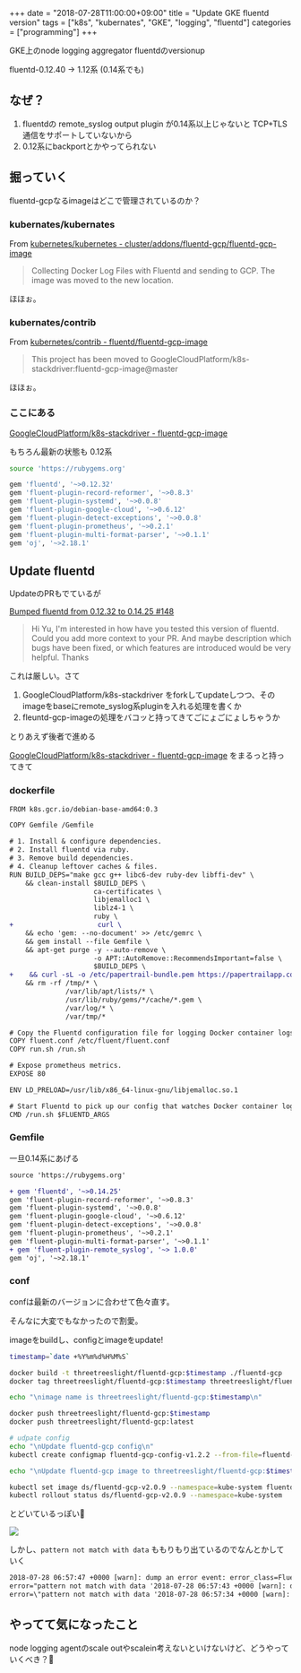 +++
date = "2018-07-28T11:00:00+09:00"
title = "Update GKE fluentd version"
tags = ["k8s", "kubernates", "GKE", "logging", "fluentd"]
categories = ["programming"]
+++

GKE上のnode logging aggregator fluentdのversionup

fluentd-0.12.40 -> 1.12系 (0.14系でも)

## なぜ？

1. fluentdの remote_syslog output plugin が0.14系以上じゃないと TCP+TLS通信をサポートしていないから
1. 0.12系にbackportとかやってられない

## 掘っていく

fluentd-gcpなるimageはどこで管理されているのか？

### kubernates/kubernates

From [kubernetes/kubernetes - cluster/addons/fluentd-gcp/fluentd-gcp-image](https://github.com/kubernetes/kubernetes/tree/master/cluster/addons/fluentd-gcp/fluentd-gcp-image)

> Collecting Docker Log Files with Fluentd and sending to GCP.
> The image was moved to the new location.

ほほぉ。

### kubernates/contrib

From [kubernetes/contrib - fluentd/fluentd-gcp-image](https://github.com/kubernetes/contrib/tree/master/fluentd/fluentd-gcp-image)

> This project has been moved to GoogleCloudPlatform/k8s-stackdriver:fluentd-gcp-image@master

ほほぉ。

### ここにある

[GoogleCloudPlatform/k8s-stackdriver - fluentd-gcp-image](https://github.com/GoogleCloudPlatform/k8s-stackdriver)

もちろん最新の状態も 0.12系

```sh
source 'https://rubygems.org'

gem 'fluentd', '~>0.12.32'
gem 'fluent-plugin-record-reformer', '~>0.8.3'
gem 'fluent-plugin-systemd', '~>0.0.8'
gem 'fluent-plugin-google-cloud', '~>0.6.12'
gem 'fluent-plugin-detect-exceptions', '~>0.0.8'
gem 'fluent-plugin-prometheus', '~>0.2.1'
gem 'fluent-plugin-multi-format-parser', '~>0.1.1'
gem 'oj', '~>2.18.1'
```

## Update fluentd

UpdateのPRもでているが

[Bumped fluentd from 0.12.32 to 0.14.25 #148](https://github.com/GoogleCloudPlatform/k8s-stackdriver/pull/148)

> Hi Yu,
> I'm interested in how have you tested this version of fluentd.
> Could you add more context to your PR.
> And maybe description which bugs have been fixed, or which features are introduced would be very helpful.
> Thanks

これは厳しい。さて

1. GoogleCloudPlatform/k8s-stackdriver をforkしてupdateしつつ、そのimageをbaseにremote_syslog系pluginを入れる処理を書くか
1. fleuntd-gcp-imageの処理をバコッと持ってきてごにょごにょしちゃうか

とりあえず後者で進める

[GoogleCloudPlatform/k8s-stackdriver - fluentd-gcp-image](https://github.com/GoogleCloudPlatform/k8s-stackdriver) をまるっと持ってきて

### dockerfile

```diff
FROM k8s.gcr.io/debian-base-amd64:0.3

COPY Gemfile /Gemfile

# 1. Install & configure dependencies.
# 2. Install fluentd via ruby.
# 3. Remove build dependencies.
# 4. Cleanup leftover caches & files.
RUN BUILD_DEPS="make gcc g++ libc6-dev ruby-dev libffi-dev" \
    && clean-install $BUILD_DEPS \
                     ca-certificates \
                     libjemalloc1 \
                     liblz4-1 \
                     ruby \
+                     curl \
    && echo 'gem: --no-document' >> /etc/gemrc \
    && gem install --file Gemfile \
    && apt-get purge -y --auto-remove \
                     -o APT::AutoRemove::RecommendsImportant=false \
                     $BUILD_DEPS \
+    && curl -sL -o /etc/papertrail-bundle.pem https://papertrailapp.com/tools/papertrail-bundle.pem \
    && rm -rf /tmp/* \
              /var/lib/apt/lists/* \
              /usr/lib/ruby/gems/*/cache/*.gem \
              /var/log/* \
              /var/tmp/*

# Copy the Fluentd configuration file for logging Docker container logs.
COPY fluent.conf /etc/fluent/fluent.conf
COPY run.sh /run.sh

# Expose prometheus metrics.
EXPOSE 80

ENV LD_PRELOAD=/usr/lib/x86_64-linux-gnu/libjemalloc.so.1

# Start Fluentd to pick up our config that watches Docker container logs.
CMD /run.sh $FLUENTD_ARGS
```

### Gemfile

一旦0.14系にあげる

```diff
source 'https://rubygems.org'

+ gem 'fluentd', '~>0.14.25'
gem 'fluent-plugin-record-reformer', '~>0.8.3'
gem 'fluent-plugin-systemd', '~>0.0.8'
gem 'fluent-plugin-google-cloud', '~>0.6.12'
gem 'fluent-plugin-detect-exceptions', '~>0.0.8'
gem 'fluent-plugin-prometheus', '~>0.2.1'
gem 'fluent-plugin-multi-format-parser', '~>0.1.1'
+ gem 'fluent-plugin-remote_syslog', '~> 1.0.0'
gem 'oj', '~>2.18.1'
```

### conf

confは最新のバージョンに合わせて色々直す。

そんなに大変でもなかったので割愛。

imageをbuildし、configとimageをupdate!

```sh
timestamp=`date +%Y%m%d%H%M%S`

docker build -t threetreeslight/fluentd-gcp:$timestamp ./fluentd-gcp
docker tag threetreeslight/fluentd-gcp:$timestamp threetreeslight/fluentd-gcp:latest

echo "\nimage name is threetreeslight/fluentd-gcp:$timestamp\n"

docker push threetreeslight/fluentd-gcp:$timestamp
docker push threetreeslight/fluentd-gcp:latest

# udpate config
echo "\nUpdate fluentd-gcp config\n"
kubectl create configmap fluentd-gcp-config-v1.2.2 --from-file=fluentd-gcp/config/ --namespace kube-system --dry-run -o yaml | kubectl replace configmap fluentd-gcp-config-v1.2.2 -f -

echo "\nUpdate fluentd-gcp image to threetreeslight/fluentd-gcp:$timestamp\n"

kubectl set image ds/fluentd-gcp-v2.0.9 --namespace=kube-system fluentd-gcp=threetreeslight/fluentd-gcp:$timestamp
kubectl rollout status ds/fluentd-gcp-v2.0.9 --namespace=kube-system
```

とどいているっぽい👀

![](/images/blog/2018/07/papertrail.png)

しかし、`pattern not match with data` ももりもり出ているのでなんとかしていく

```txt
2018-07-28 06:57:47 +0000 [warn]: dump an error event: error_class=Fluent::Plugin::Parser::ParserError
error="pattern not match with data '2018-07-28 06:57:43 +0000 [warn]: dump an error event: error_class=Fluent::Plugin::Parser::ParserError
error=\"pattern not match with data '2018-07-28 06:57:34 +0000 [warn]: dump an error event: error_class=Fluent::Plugin::Parser::ParserError error=\\\"pattern not match with data 't=2018-07-24T08:10:30+0000 lvl=eror msg=\\\\\\\"Failed to start session\\\\\\\" logger=context error=\\\\\\\"open /var/lib/grafana/sessions/c/b/cb946940b9ec7ac4: no space left on device\\\\\\\"\\\\n'\\\" location=nil tag=\\\"reform.var.log.containers.monitor-5b7f555456-24dcs_default_grafana-17834a541c748564ebb79772cafd8a6858f095fb46334778550d84e33ab51627.log\\\" time=#<Fluent::EventTime:0x007f0ec9b48500 @sec=1532419830, @nsec=256019503> record={\\\"log\\\"=>\\\"t=2018-07-24T08:10:30+0000 lvl=eror msg=\\\\\\\"Failed to start session\\\\\\\" logger=context error=\\\\\\\"open /var/lib/grafana/sessions/c/b/cb946940b9ec7ac4: no space left on device\\\\\\\"\\\\n\\\", \\\"stream\\\"=>\\\"stdout\\\"}\\n'\" location=nil tag=\"reform.var.log.containers.fluentd-gcp-v2.0.9-5vpd8_kube-system_fluentd-gcp-5d7b9031e0488d18678cd8f8b6c467284c238409ecccf16a0f8f0eefeae6da72.log\" time=#<Fluent::EventTime:0x007f0ec59e3948 @sec=1532761054, @nsec=296519421> record={\"log\"=>\"2018-07-28 06:57:34 +0000 [warn]: dump an error event: error_class=Fluent::Plugin::Parser::ParserError error=\\\"pattern not match with data 't=2018-07-24T08:10:30+0000 lvl=eror msg=\\\\\\\"Failed to start session\\\\\\\" logger=context error=\\\\\\\"open /var/lib/grafana/sessions/c/b/cb946940b9ec7ac4: no space left on device\\\\\\\"\\\\n'\\\" location=nil tag=\\\"reform.var.log.containers.monitor-5b7f555456-24dcs_default_grafana-17834a541c748564ebb79772cafd8a6858f095fb46334778550d84e33ab51627.log\\\" time=#<Fluent::EventTime:0x007f0ec9b48500 @sec=1532419830, @nsec=256019503> record={\\\"log\\\"=>\\\"t=2018-07-24T08:10:30+0000 lvl=eror msg=\\\\\\\"Failed to start session\\\\\\\" logger=context error=\\\\\\\"open /var/lib/grafana/sessions/c/b/cb946940b9ec7ac4: no space left on device\\\\\\\"\\\\n\\\", \\\"stream\\\"=>\\\"stdout\\\"}\\n\", \"stream\"=>\"stdout\"}\n'" location=nil tag="reform.var.log.containers.fluentd-gcp-v2.0.9-5vpd8_kube-system_fluentd-gcp-5d7b9031e0488d18678cd8f8b6c467284c238409ecccf16a0f8f0eefeae6da72.log" time=#<Fluent::EventTime:0x007f0e7cfcdf00 @sec=1532761063, @nsec=810960059> record={"log"=>"2018-07-28 06:57:43 +0000 [warn]: dump an error event: error_class=Fluent::Plugin::Parser::ParserError error=\"pattern not match with data '2018-07-28 06:57:34 +0000 [warn]: dump an error event: error_class=Fluent::Plugin::Parser::ParserError error=\\\"pattern not match with data 't=2018-07-24T08:10:30+0000 lvl=eror msg=\\\\\\\"Failed to start session\\\\\\\" logger=context error=\\\\\\\"open /var/lib/grafana/sessions/c/b/cb946940b9ec7ac4: no space left on device\\\\\\\"\\\\n'\\\" location=nil tag=\\\"reform.var.log.containers.monitor-5b7f555456-24dcs_default_grafana-17834a541c748564ebb79772cafd8a6858f095fb46334778550d84e33ab51627.log\\\" time=#<Fluent::EventTime:0x007f0ec9b48500 @sec=1532419830, @nsec=256019503> record={\\\"log\\\"=>\\\"t=2018-07-24T08:10:30+0000 lvl=eror msg=\\\\\\\"Failed to start session\\\\\\\" logger=context error=\\\\\\\"open /var/lib/grafana/sessions/c/b/cb946940b9ec7ac4: no space left on device\\\\\\\"\\\\n\\\", \\\"stream\\\"=>\\\"stdout\\\"}\\n'\" location=nil tag=\"reform.var.log.containers.fluentd-gcp-v2.0.9-5vpd8_kube-system_fluentd-gcp-5d7b9031e0488d18678cd8f8b6c467284c238409ecccf16a0f8f0eefeae6da72.log\" time=#<Fluent::EventTime:0x007f0ec59e3948 @sec=1532761054, @nsec=296519421> record={\"log\"=>\"2018-07-28 06:57:34 +0000 [warn]: dump an error event: error_class=Fluent::Plugin::Parser::ParserError error=\\\"pattern not match with data 't=2018-07-24T08:10:30+0000 lvl=eror msg=\\\\\\\"Failed to start session\\\\\\\" logger=context error=\\\\\\\"open /var/lib/grafana/sessions/c/b/cb946940b9ec7ac4: no space left on device\\\\\\\"\\\\n'\\\" location=nil tag=\\\"reform.var.log.containers.monitor-5b7f555456-24dcs_default_grafana-17834a541c748564ebb79772cafd8a6858f095fb46334778550d84e33ab51627.log\\\" time=#<Fluent::EventTime:0x007f0ec9b48500 @sec=1532419830, @nsec=256019503> record={\\\"log\\\"=>\\\"t=2018-07-24T08:10:30+0000 lvl=eror msg=\\\\\\\"Failed to start session\\\\\\\" logger=context error=\\\\\\\"open /var/lib/grafana/sessions/c/b/cb946940b9ec7ac4: no space left on device\\\\\\\"\\\\n\\\", \\\"stream\\\"=>\\\"stdout\\\"}\\n\", \"stream\"=>\"stdout\"}\n", "stream"=>"stdout"}
```

## やってて気になったこと

node logging agentのscale outやscalein考えないといけないけど、どうやっていくべき？🤔

